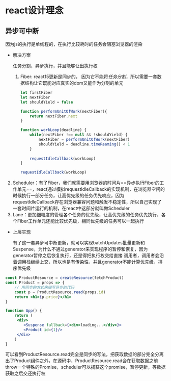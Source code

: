 # react设计理念

## 异步可中断

因为js的执行是单线程的，在执行比较耗时的任务会阻塞浏览器的渲染

- 解决方案

  任务分割，异步执行，并且能够让出执行权

  1. Fiber: react15更新是同步的， 因为它不能将*任务分割*，所以需要一套数据结构让它既能对应真实的dom又能作为分割的单元

     ```javascript
     let firstFiber
     let nextFiber
     let shouldYield = false
     
     function performUnitOfWork(nextFiber){
         return nextFiber.next
     }
     
     function workLoop(deadline) {
         while(nextFiber !== null && !shouldYield) {
             nextFiber = performUnitOfWork(nextFiber)
             shouldYield = deadline.timeReaming() < 1
         }
         
         requestIdleCallback(workLoop)
     }
     
     requestIdleCallback(workLoop)
     ```

     

2. Scheduler：有了Fiber，我们就需要用浏览器的时间片==异步执行Fiber的工作单元==，react通过模拟requestIdleCallback的实现机制，在浏览器空闲的时候执行一部分任务，让高优先级的任务优先响应，因为requestIdleCallback存在浏览器兼容问题和触发不稳定性，所以自己实现了一套时间片运行的机制，在react中这部分就叫做Scheduler
3. Lane：更加细粒度的管理各个任务的优先级，让高优先级的任务优先执行，各个Fiber工作单元还能比较优先级，相同优先级的任务可以一起执行

- 上层实现

  有了这一套异步可中断更新，就可以实现batchUpdates批量更新和Suspense，为什么不通过generator来实现程序的暂停和恢复，因为generator暂停之后恢复执行，还是得把执行权交给直接 调用者，调用者会沿着调用栈继续上交，所以也是有传染性，并且generator不能计算优先级，排序优先级

```jsx
const ProductResource = createResource(fetchProduct)
const Product = props => {
    // 用同步的方式来编写异步的代码
    const p = ProductResource.read(props.id)
    return <h1>{p.price}</h1>
}

function App() {
    return (
     <div>
        <Suspense fallback={<div>loading...</div>}>
        <Product id={1}/>
     </div>
    )
}
```

可以看到ProductResource.read完全是同步的写法，把获取数据的部分完全分离出了Product组件之外，在源码中，ProductResource.read会在获取数据之前throw一个特殊的Promise，scheduler可以捕获这个promise，暂停更新，等数据获取之后交还执行权